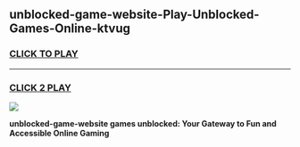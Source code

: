 
## unblocked-game-website-Play-Unblocked-Games-Online-ktvug
<h3>
<a href="https://premium76.site?title=unblocked-game-website&ref=24A">CLICK TO PLAY</a></h3>
<hr>

<h3>
<a href="https://premium76.site?title=unblocked-game-website&ref=24A">CLICK 2 PLAY</a>
  
</h3>

<a href="https://premium76.site?title=unblocked-game-website&ref=24A"><img src="https://clearcache.store/games.png"></a>


**unblocked-game-website games unblocked: Your Gateway to Fun and Accessible Online Gaming**
